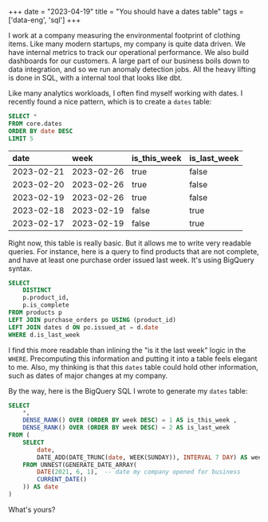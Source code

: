 +++
date = "2023-04-19"
title = "You should have a dates table"
tags = ['data-eng', 'sql']
+++

I work at a company measuring the environmental footprint of clothing items. Like many modern startups, my company is quite data driven. We have internal metrics to track our operational performance. We also build dashboards for our customers. A large part of our business boils down to data integration, and so we run anomaly detection jobs. All the heavy lifting is done in SQL, with a internal tool that looks like dbt.

Like many analytics workloads, I often find myself working with dates. I recently found a nice pattern, which is to create a `dates` table:

```sql
SELECT *
FROM core.dates
ORDER BY date DESC
LIMIT 5
```

| date | week | is_this_week | is_last_week |
| :--- | :--- | :--- | :--- |
| 2023-02-21 | 2023-02-26 | true | false |
| 2023-02-20 | 2023-02-26 | true | false |
| 2023-02-19 | 2023-02-26 | true | false |
| 2023-02-18 | 2023-02-19 | false | true |
| 2023-02-17 | 2023-02-19 | false | true |

Right now, this table is really basic. But it allows me to write very readable queries. For instance, here is a query to find products that are not complete, and have at least one purchase order issued last week. It's using BigQuery syntax.

```sql
SELECT
    DISTINCT
    p.product_id,
    p.is_complete
FROM products p
LEFT JOIN purchase_orders po USING (product_id)
LEFT JOIN dates d ON po.issued_at = d.date
WHERE d.is_last_week
```

I find this more readable than inlining the "is it the last week" logic in the `WHERE`. Precomputing this information and putting it into a table feels elegant to me. Also, my thinking is that this `dates` table could hold other information, such as dates of major changes at my company.

By the way, here is the BigQuery SQL I wrote to generate my `dates` table:

```sql
SELECT
    *,
    DENSE_RANK() OVER (ORDER BY week DESC) = 1 AS is_this_week ,
    DENSE_RANK() OVER (ORDER BY week DESC) = 2 AS is_last_week
FROM (
    SELECT
        date,
        DATE_ADD(DATE_TRUNC(date, WEEK(SUNDAY)), INTERVAL 7 DAY) AS week
    FROM UNNEST(GENERATE_DATE_ARRAY(
        DATE(2021, 6, 1),  -- date my company opened for business
        CURRENT_DATE()
    )) AS date
)
```

What's yours?
